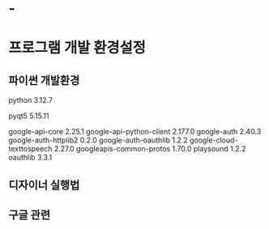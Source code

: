 # -
프로그램 개발 환경설정
========

파이썬 개발환경
---
python 3.12.7

pyqt5 5.15.11

google-api-core           2.25.1
google-api-python-client  2.177.0
google-auth               2.40.3
google-auth-httplib2      0.2.0
google-auth-oauthlib      1.2.2
google-cloud-texttospeech 2.27.0
googleapis-common-protos  1.70.0
playsound                 1.2.2
oauthlib                  3.3.1

디자이너 실행법
-----

구글 관련
-----
